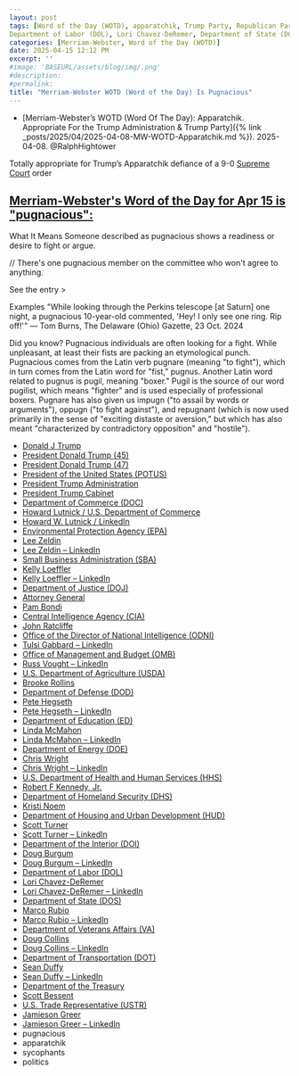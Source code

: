```yaml
---
layout: post
tags: [Word of the Day (WOTD), apparatchik, Trump Party, Republican Party, GOP, Donald Trump, White House (WH), President of the United States (POTUS), President Donald Trump (45), President Donald Trump (47), President Trump Administration, President Trump Cabinet, Environmental Protection Agency (EPA), Lee Zeldin, Small Business Administration (SBA), Kelly Loeffler, Department of Justice (DOJ), Attorney General, Pam Bondi, Central Intelligence Agency (CIA), John Ratcliffe, Office of the Director of National Intelligence (ODNI), Tulsi Gabbard, Office of Management and Budget (OMB), Russ Vought, U.S. Department of Agriculture (USDA), Brooke Rollins, Department of Defense (DOD), Pete Hegseth, Department of Education (ED), Linda McMahon, Department of Energy (DOE), Chris Wright, U.S. Department of Health and Human Services (HHS), Robert F Kennedy Jr., Department of Homeland Security (DHS), Kristi Noem, Department of Housing and Urban Development (HUD), Scott Turner, Department of the Interior (DOI), Doug Burgum, 
Department of Labor (DOL), Lori Chavez-DeRemer, Department of State (DOS), Marco Rubio, Department of Veterans Affairs (VA), Doug Collins, Department of Transportation (DOT), Sean Duffy, Department of the Treasury, Scott Bessent, U.S. Trade Representative (USTR), Jamieson Greer, apparatchik, sycophants, politics]
categories: [Merriam-Webster, Word of the Day (WOTD)]
date: 2025-04-15 12:12 PM
excerpt: ''
#image: 'BASEURL/assets/blog/img/.png'
#description:
#permalink:
title: "Merriam-Webster WOTD (Word of the Day) Is Pugnacious"
---
```


- [Merriam-Webster’s WOTD (Word Of The Day): Apparatchik. Appropriate For the Trump Administration & Trump Party]({% link _posts/2025/04/2025-04-08-MW-WOTD-Apparatchik.md %}). 2025-04-08. @RalphHightower

Totally appropriate for Trump’s Apparatchik defiance of a 9-0 [Supreme Court](https://www.supremecourt.gov/) order 

## [Merriam-Webster's Word of the Day for Apr 15 is "pugnacious":](http://www.merriam-webster.com/word-of-the-day/2025/04/15/)

What It Means
Someone described as pugnacious shows a readiness or desire to fight or argue.

// There's one pugnacious member on the committee who won't agree to anything.

See the entry >


Examples
"While looking through the Perkins telescope [at Saturn] one night, a pugnacious 10-year-old commented, 'Hey! I only see one ring. Rip off!'" — Tom Burns, The Delaware (Ohio) Gazette, 23 Oct. 2024


Did you know?
Pugnacious individuals are often looking for a fight. While unpleasant, at least their fists are packing an etymological punch. Pugnacious comes from the Latin verb pugnare (meaning "to fight"), which in turn comes from the Latin word for "fist," pugnus. Another Latin word related to pugnus is pugil, meaning "boxer." Pugil is the source of our word pugilist, which means "fighter" and is used especially of professional boxers. Pugnare has also given us impugn ("to assail by words or arguments"), oppugn ("to fight against"), and repugnant (which is now used primarily in the sense of "exciting distaste or aversion," but which has also meant "characterized by contradictory opposition" and "hostile").

- [Donald J Trump](https://www.donaldjtrump.com/)
- [President Donald Trump (45)](https://trumpwhitehouse.archives.gov/)
- [President Donald Trump (47)](https://www.whitehouse.gov/administration/donald-j-trump/)
- [President of the United States (POTUS)](https://www.whitehouse.gov/)
- [President Trump Administration](https://www.whitehouse.gov/administration/)
- [President Trump Cabinet](https://www.whitehouse.gov/administration/the-cabinet/)
- [Department of Commerce (DOC)](https://www.commerce.gov/)
- [Howard Lutnick / U.S. Department of Commerce](https://www.commerce.gov/about/leadership/howard-lutnick)
- [Howard W. Lutnick / LinkedIn](https://www.linkedin.com/in/howardwlutnick/)
- [Environmental Protection Agency (EPA)](https://www.epa.gov/)
- [Lee Zeldin](https://www.epa.gov/aboutepa/epa-administrator)
- [Lee Zeldin – LinkedIn](https://www.linkedin.com/in/lee-zeldin-a36518114/)
- [Small Business Administration (SBA)](http://www.sba.gov/)
- [Kelly Loeffler](https://www.sba.gov/person/kelly-loeffler)
- [Kelly Loeffler – LinkedIn](https://www.linkedin.com/in/kelly-loeffler-198341b7/)
- [Department of Justice (DOJ)](https://www.justice.gov/)
- [Attorney General](www.justice.gov/)
- [Pam Bondi](https://www.justice.gov/ag/staff-profile/meet-attorney-general)
- [Central Intelligence Agency (CIA)](https://www.cia.gov/)
- [John Ratcliffe](https://www.cia.gov/about/director-of-cia/)
- [Office of the Director of National Intelligence (ODNI)](https://www.dni.gov/)
- [Tulsi Gabbard – LinkedIn](https://www.linkedin.com/in/tulsigabbard/)
- [Office of Management and Budget (OMB)](https://www.whitehouse.gov/omb/)
- [Russ Vought – LinkedIn](https://www.linkedin.com/in/russ-vought-787396226/)
- [U.S. Department of Agriculture (USDA)](https://www.usda.gov/)
- [Brooke Rollins](https://www.usda.gov/our-agency/about-usda/our-secretary)
- [Department of Defense (DOD)](https://www.defense.gov/)
- [Pete Hegseth](https://www.defense.gov/About/Biographies/Biography/Article/4040890/hon-pete-hegseth/)
- [Pete Hegseth – LinkedIn](https://www.linkedin.com/in/petehegseth/)
- [Department of Education (ED)](https://www.ed.gov/)
- [Linda McMahon](http://www.ed.gov/about/ed-organization/meet-secretary-of-education/linda-e-mcmahon)
- [Linda McMahon – LinkedIn](https://www.linkedin.com/in/lindamcmahon/)
- [Department of Energy (DOE)](https://www.energy.gov/)
- [Chris Wright](https://www.energy.gov/person/chris-wright)
- [Chris Wright – LinkedIn](https://www.linkedin.com/in/chris-wright-b8370a17b/)
- [U.S. Department of Health and Human Services (HHS)](https://www.hhs.gov/)
- [Robert F Kennedy, Jr.](https://www.hhs.gov/about/leadership/robert-kennedy.html)
- [Department of Homeland Security (DHS)](https://www.dhs.gov/)
- [Kristi Noem](https://www.dhs.gov/person/kristi-noem)
- [Department of Housing and Urban Development (HUD)](https://www.hud.gov/)
- [Scott Turner](http://www.hud.gov/aboutus/leadership/scott-turner)
- [Scott Turner – LinkedIn](https://www.linkedin.com/in/scottturnerofficial/)
- [Department of the Interior (DOI)](https://www.doi.gov/)
- [Doug Burgum](https://www.doi.gov/secretary-doug-burgum)
- [Doug Burgum – LinkedIn](https://www.linkedin.com/in/doug-burgum-03019111/)
- [Department of Labor (DOL)](https://www.dol.gov/)
- [Lori Chavez-DeRemer](https://www.dol.gov/agencies/osec)
- [Lori Chavez-DeRemer – LinkedIn](https://www.linkedin.com/in/lori-chavez-deremer-52299674/)
- [Department of State (DOS)](https://www.state.gov/)
- [Marco Rubio](https://www.state.gov/biographies/marco-rubio/)
- [Marco Rubio – LinkedIn](https://www.linkedin.com/in/marcorubio16/)
- [Department of Veterans Affairs (VA)](https://www.va.gov/)
- [Doug Collins](https://department.va.gov/staff-biographies/douglas-a-collins/)
- [Doug Collins – LinkedIn](https://www.linkedin.com/in/doug-collins-14331649/)
- [Department of Transportation (DOT)](https://www.transportation.gov/)
- [Sean Duffy](https://www.transportation.gov/meet-secretary/us-transportation-secretary-sean-duffy)
- [Sean Duffy – LinkedIn](https://www.linkedin.com/in/seanduffywi/)
- [Department of the Treasury](https://home.treasury.gov/)
- [Scott Bessent](https://home.treasury.gov/about/general-information/officials/scott-bessent)
- [U.S. Trade Representative (USTR)](http://www.ustr.gov/)
- [Jamieson Greer](https://ustr.gov/about-us/biographies-key-officials)
- [Jamieson Greer – LinkedIn](https://www.linkedin.com/in/jamieson-greer-07289830/)
- pugnacious 
- apparatchik
- sycophants
- politics